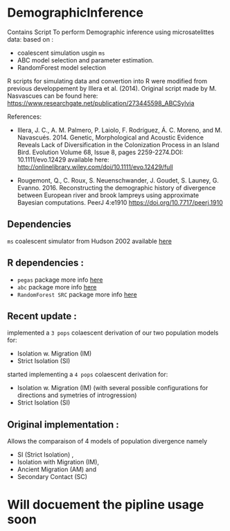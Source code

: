 # DemographicInference
Contains  Script To perform Demographic inference using microsatelittes data: 
based on :
* coalescent simulation usgin ```ms``` 
* ABC model selection and parameter estimation. 
* RandomForest model selection 

R scripts for simulating data and convertion into R were modified from previous developpement by Illera et al. (2014). Original script made by M. Nasvascues can be found here:
https://www.researchgate.net/publication/273445598_ABCSylvia

References:

* Illera, J. C., A. M. Palmero, P. Laiolo, F. Rodríguez, Á. C. Moreno, and M. Navascués. 2014. Genetic, Morphological and Acoustic Evidence Reveals Lack of Diversification in the Colonization Process in an Island Bird. Evolution Volume 68, Issue 8, pages 2259-2274.DOI: 10.1111/evo.12429
available here: http://onlinelibrary.wiley.com/doi/10.1111/evo.12429/full

* Rougemont, Q., C. Roux, S. Neuenschwander, J. Goudet, S. Launey, G. Evanno. 2016. Reconstructing the demographic history of divergence between European river and brook lampreys using approximate Bayesian computations. PeerJ 4:e1910 https://doi.org/10.7717/peerj.1910

## Dependencies

```ms``` coalescent simulator from Hudson 2002 available  [here](https://uchicago.app.box.com/s/l3e5uf13tikfjm7e1il1eujitlsjdx13)

## R dependencies :
* ```pegas``` package more info [here](https://cran.r-project.org/web/packages/pegas/index.html)
* ```abc``` package  more info [here](https://cran.r-project.org/web/packages/abc/index.html)
* ```RandomForest SRC``` package more info [here](https://cran.r-project.org/web/packages/randomForestSRC/index.html)
## Recent update : 
 implemented a ```3 pops``` colaescent derivation of our two population models for:
* Isolation w. Migration (IM) 
* Strict Isolation (SI)

started implementing a ```4 pops``` colaescent derivation for:
* Isolation w. Migration (IM) (with several possible configurations for directions and symetries of introgression) 
* Strict Isolation (SI)

## Original implementation :
Allows the comparaison of 4 models of population divergence namely 
* SI (Strict Isolation) , 
* Isolation with Migration (IM), 
* Ancient Migration (AM) and 
* Secondary Contact (SC)

# Will docuement the pipline usage soon
